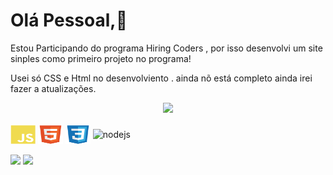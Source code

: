 # Olá Pessoal,👏
Estou Participando do programa Hiring Coders , por isso desenvolvi um site sinples como primeiro projeto no programa!

Usei só CSS e Html no desenvolviento . ainda nõ está completo ainda irei fazer a atualizações. 

<div text align="center">
 <img src="https://user-images.githubusercontent.com/86326547/165848627-d02226a6-6d12-49cb-8f0f-0799b0195263.PNG" width ="700px" />
   
</div>

<div  valign="top"><br>
  <img align="center" alt="Js" height="30" width="40" src="https://raw.githubusercontent.com/devicons/devicon/master/icons/javascript/javascript-plain.svg">
  <img align="center" alt="HTML" height="30" width="40" src="https://raw.githubusercontent.com/devicons/devicon/master/icons/html5/html5-original.svg">
  <img align="center" alt="CSS" height="30" width="40" src="https://raw.githubusercontent.com/devicons/devicon/master/icons/css3/css3-original.svg">
  <img align="center" alt="nodejs" height="30" width="40" src="https://cdn.worldvectorlogo.com/logos/nodejs-icon.svg">
</div>
<br>

<div align="">
  <a href="https://www.linkedin.com/in/maicon-borges-21a7a859/" target="_blank"><img src="https://img.shields.io/badge/-LinkedIn-%230077B5?style=for-the-badge&logo=linkedin&logoColor=white" target="_blank"></a> 
  <a href="mailto:maiconwnet@hotmail.com"><img src="https://img.shields.io/badge/-Gmail-%23333?style=for-the-badge&logo=gmail&logoColor=white" target="_blank"></a>
</div>


